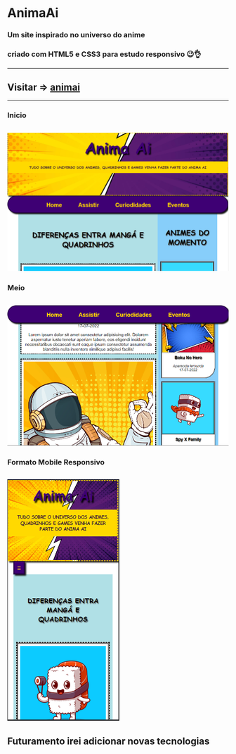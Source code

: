 # AnimaAi

### Um site inspirado no universo do anime 

### criado com HTML5 e CSS3 para estudo responsivo 😉👌
----------------------------------------------

## Visitar => [animai](animai.netlify.app)
----------------------------------------------
### Inicio
![animai](topo-animai.png)
---------------------------------------------
### Meio
![animai](meio-animai.png)
---------------------------------------------
### Formato Mobile Responsivo
![animai](responsivo-animai.png)
---------------------------------------------
## Futuramento irei adicionar novas tecnologias

